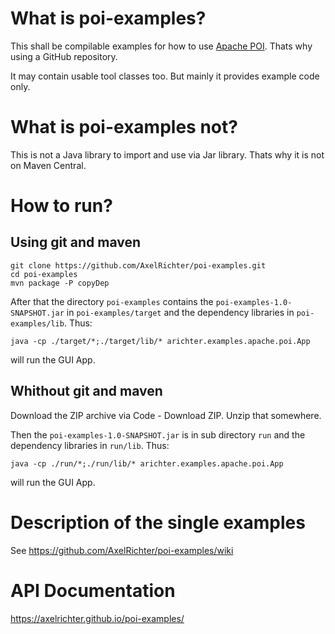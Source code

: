 # What is poi-examples?
This shall be compilable examples for how to use [Apache POI](https://poi.apache.org/). Thats why using a GitHub repository.

It may contain usable tool classes too. But mainly it provides example code only.

# What is poi-examples not?
This is not a Java library to import and use via Jar library. Thats why it is not on Maven Central.

# How to run?
## Using git and maven

    git clone https://github.com/AxelRichter/poi-examples.git
    cd poi-examples
    mvn package -P copyDep

After that the directory `poi-examples` contains the `poi-examples-1.0-SNAPSHOT.jar` in `poi-examples/target` 
and the dependency libraries in `poi-examples/lib`. Thus:

    java -cp ./target/*;./target/lib/* arichter.examples.apache.poi.App
    
will run the GUI App.

## Whithout git and maven
Download the ZIP archive via Code - Download ZIP. Unzip that somewhere.

Then the `poi-examples-1.0-SNAPSHOT.jar` is in sub directory `run` 
and the dependency libraries in `run/lib`. Thus:

    java -cp ./run/*;./run/lib/* arichter.examples.apache.poi.App

will run the GUI App.
      

# Description of the single examples
See https://github.com/AxelRichter/poi-examples/wiki

# API Documentation
https://axelrichter.github.io/poi-examples/
